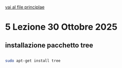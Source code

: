[vai al file principlae](../../Readme.md)

# 5 Lezione 30 Ottobre 2025

## installazione pacchetto tree

```bash

sudo apt-get install tree

```